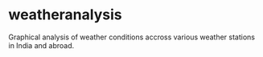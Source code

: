 # weatheranalysis
Graphical analysis of weather conditions accross various weather stations in India and abroad.
